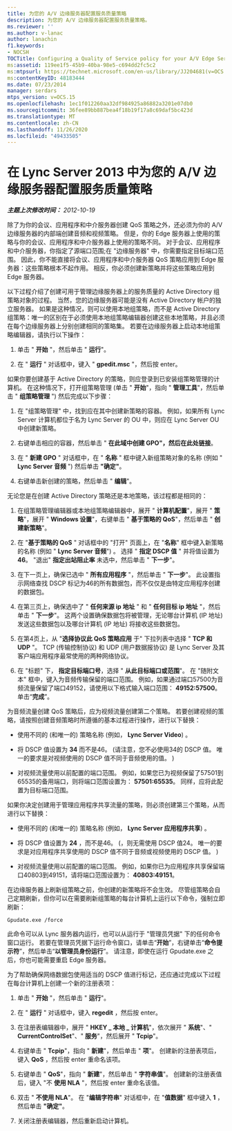 ```yaml
---
title: 为您的 A/V 边缘服务器配置服务质量策略
description: 为您的 A/V 边缘服务器配置服务质量策略。
ms.reviewer: ''
ms.author: v-lanac
author: lanachin
f1.keywords:
- NOCSH
TOCTitle: Configuring a Quality of Service policy for your A/V Edge Servers
ms:assetid: 119ee1f5-45b9-40ba-98e5-c694dd2fc5c2
ms:mtpsurl: https://technet.microsoft.com/en-us/library/JJ204681(v=OCS.15)
ms:contentKeyID: 48183444
ms.date: 07/23/2014
manager: serdars
mtps_version: v=OCS.15
ms.openlocfilehash: 1ec1f012260aa32df984925a86882a3201e07db0
ms.sourcegitcommit: 36fee89bb887bea4f18b19f17a8c69daf5bc423d
ms.translationtype: MT
ms.contentlocale: zh-CN
ms.lasthandoff: 11/26/2020
ms.locfileid: "49433505"
---
```

# <a name="configuring-a-quality-of-service-policy-for-your-av-edge-servers-in-lync-server-2013"></a>在 Lync Server 2013 中为您的 A/V 边缘服务器配置服务质量策略

<div data-xmlns="http://www.w3.org/1999/xhtml">

<div class="topic" data-xmlns="http://www.w3.org/1999/xhtml" data-msxsl="urn:schemas-microsoft-com:xslt" data-cs="https://msdn.microsoft.com/">

<div data-asp="https://msdn2.microsoft.com/asp">



</div>

<div id="mainSection">

<div id="mainBody">

<span> </span>

_**主题上次修改时间：** 2012-10-19_

除了为你的会议、应用程序和中介服务器创建 QoS 策略之外，还必须为你的 A/V 边缘服务器的内部端创建音频和视频策略。 但是，你的 Edge 服务器上使用的策略与你的会议、应用程序和中介服务器上使用的策略不同。 对于会议、应用程序和中介服务器，你指定了源端口范围;在 "边缘服务器" 中，你需要指定目标端口范围。 因此，你不能直接将会议、应用程序和中介服务器 QoS 策略应用到 Edge 服务器：这些策略根本不起作用。 相反，你必须创建新策略并将这些策略应用到 Edge 服务器。

以下过程介绍了创建可用于管理边缘服务器上的服务质量的 Active Directory 组策略对象的过程。 当然，您的边缘服务器可能是没有 Active Directory 帐户的独立服务器。 如果是这种情况，则可以使用本地组策略，而不是 Active Directory 组策略：唯一的区别在于必须使用本地组策略编辑器创建这些本地策略，并且必须在每个边缘服务器上分别创建相同的策略集。 若要在边缘服务器上启动本地组策略编辑器，请执行以下操作：

1.  单击 " **开始** "，然后单击 " **运行**"。

2.  在 " **运行** " 对话框中，键入 " **gpedit.msc** "，然后按 enter。

如果你要创建基于 Active Directory 的策略，则应登录到已安装组策略管理的计算机。 在这种情况下，打开组策略管理 (单击 " **开始**"，指向 " **管理工具**"，然后单击 " **组策略管理** ") 然后完成以下步骤：

1.  在 "组策略管理" 中，找到应在其中创建新策略的容器。 例如，如果所有 Lync Server 计算机都位于名为 Lync Server 的 OU 中，则应在 Lync Server OU 中创建新策略。

2.  右键单击相应的容器，然后单击 " **在此域中创建 GPO"，然后在此处链接**。

3.  在 " **新建 GPO** " 对话框中，在 " **名称** " 框中键入新组策略对象的名称 (例如 " **Lync Server 音频** ") 然后单击 **"确定"**。

4.  右键单击新创建的策略，然后单击 " **编辑**"。

无论您是在创建 Active Directory 策略还是本地策略，该过程都是相同的：

1.  在组策略管理编辑器或本地组策略编辑器中，展开 " **计算机配置**"，展开 " **策略**"，展开 " **Windows 设置**"，右键单击 " **基于策略的 QoS**"，然后单击 " **创建新策略**"。

2.  在 "**基于策略的 QoS** " 对话框中的 "打开" 页面上，在 "**名称**" 框中键入新策略的名称 (例如 " **Lync Server 音频**") 。 选择 " **指定 DSCP 值** " 并将值设置为 **46**。 "退出" **指定出站阻止率** 未选中，然后单击 " **下一步**"。

3.  在下一页上，确保已选中 " **所有应用程序** "，然后单击 " **下一步**"。 此设置指示网络查找 DSCP 标记为46的所有数据包，而不仅仅是由特定应用程序创建的数据包。

4.  在第三页上，确保选中了 " **任何来源 ip 地址** " 和 " **任何目标 ip 地址** "，然后单击 " **下一步**"。 这两个设置确保数据包将被管理，无论哪台计算机 (IP 地址) 发送这些数据包以及哪台计算机 (IP 地址) 将接收这些数据包。

5.  在第4页上，从 "**选择协议此 QoS 策略应用** 于" 下拉列表中选择 " **TCP 和 UDP** "。 TCP (传输控制协议) 和 UDP (用户数据报协议) 是 Lync Server 及其客户端应用程序最常使用的两种网络协议。

6.  在 "标题" 下， **指定目标端口号**，选择 " **从此目标端口或范围**"。 在 "随附文本" 框中，键入为音频传输保留的端口范围。 例如，如果通过端口57500为音频流量保留了端口49152，请使用以下格式输入端口范围： **49152:57500**。 单击“**完成**”。

为音频流量创建 QoS 策略后，应为视频流量创建第二个策略。 若要创建视频的策略，请按照创建音频策略时所遵循的基本过程进行操作，进行以下替换：

  - 使用不同的 (和唯一的) 策略名称 (例如， **Lync Server Video**) 。

  - 将 DSCP 值设置为 **34** 而不是46。  (请注意，您不必使用34的 DSCP 值。 唯一的要求是对视频使用的 DSCP 值不同于音频使用的值。 ) 

  - 对视频流量使用以前配置的端口范围。 例如，如果您已为视频保留了57501到65535的备用端口，则将端口范围设置为： **57501:65535**。 同样，应将此配置为目标端口范围。

如果你决定创建用于管理应用程序共享流量的策略，则必须创建第三个策略，从而进行以下替换：

  - 使用不同的 (和唯一的) 策略名称 (例如， **Lync Server 应用程序共享**) 。

  - 将 DSCP 值设置为 **24** ，而不是46。  (，则无需使用 DSCP 值24。 唯一的要求是对应用程序共享使用的 DSCP 值不同于音频或视频使用的 DSCP 值。 ) 

  - 对视频流量使用以前配置的端口范围。 例如，如果你已为应用程序共享保留端口40803到49151，请将端口范围设置为： **40803:49151**。

在边缘服务器上刷新组策略之前，你创建的新策略将不会生效。 尽管组策略会自己定期刷新，但你可以在需要刷新组策略的每台计算机上运行以下命令，强制立即刷新：

    Gpudate.exe /force

此命令可以从 Lync 服务器内运行，也可以从运行于 "管理员凭据" 下的任何命令窗口运行。 若要在管理员凭据下运行命令窗口，请单击“**开始**”，右键单击“**命令提示符**”，然后单击“**以管理员身份运行**”。 请注意，即使在运行 Gpudate.exe 之后，你也可能需要重启 Edge 服务器。

为了帮助确保网络数据包使用适当的 DSCP 值进行标记，还应通过完成以下过程在每台计算机上创建一个新的注册表项：

1.  单击 " **开始** "，然后单击 " **运行**"。

2.  在 " **运行** " 对话框中，键入 **regedit** ，然后按 enter。

3.  在注册表编辑器中，展开 " **HKEY \_ 本地 \_ 计算机**"，依次展开 " **系统**"、" **CurrentControlSet**"、" **服务**"，然后展开 " **Tcpip**"。

4.  右键单击 " **Tcpip**"，指向 " **新建**"，然后单击 " **项**"。 创建新的注册表项后，键入 **QoS** ，然后按 enter 重命名该项。

5.  右键单击 " **QoS**"，指向 " **新建**"，然后单击 " **字符串值**"。 创建新的注册表值后，键入 "不 **使用 NLA** "，然后按 enter 重命名该值。

6.  双击 " **不使用 NLA**"。 在 "**编辑字符串**" 对话框中，在 "**值数据**" 框中键入 **1** ，然后单击 **"确定"**。

7.  关闭注册表编辑器，然后重新启动计算机。

</div>

<span> </span>

</div>

</div>

</div>

